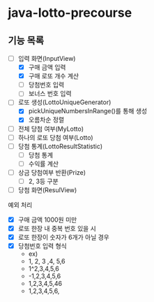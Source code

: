 # java-lotto-precourse

## 기능 목록
- [ ] 입력 화면(InputView)
    - [x] 구매 금액 입력
    - [x] 구매 로또 개수 계산
    - [ ] 당첨번호 입력
    - [ ] 보너스 번호 입력
- [ ] 로또 생성(LottoUniqueGenerator)
    - [x] pickUniqueNumbersInRange()를 통해 생성
    - [x] 오름차순 정렬
- [ ] 전체 당첨 여부(MyLotto)
- [ ] 하나의 로또 당첨 여부(Lotto)
- [ ] 당첨 통계(LottoResultStatistic)
    - [ ] 당첨 통계
    - [ ] 수익률 계산
- [ ] 상금 당첨여부 반환(Prize)
  - [ ] 2, 3등 구분
- [ ] 당첨 화면(ResulView)

예외 처리
- [x] 구매 금액 1000원 미만
- [x] 로또 한장 내 중복 번호 있을 시
- [x] 로또 한장이 숫자가 6개가 아닐 경우
- [x] 당첨번호 입력 형식 
  - ex)
  - 1, 2, 3 ,4, 5,6
  - 1^2,3,4,5,6
  - -1,2,3,4,5,6
  - 1,2,3,4,5,46
  - 1,2,3,4,5,6,
